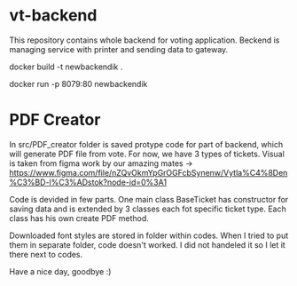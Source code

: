 # vt-backend
This repository contains whole backend for voting application. Beckend is managing service with printer and sending data to gateway.


docker build -t newbackendik .

docker run -p 8079:80 newbackendik




# PDF Creator

In src/PDF_creator folder is saved protype code for part of backend, which will generate PDF file from vote. For now, we have 3 types of tickets. Visual is taken from figma work by our amazing mates -> https://www.figma.com/file/nZQvOkmYpGrOGFcbSynenw/Vytla%C4%8Den%C3%BD-l%C3%ADstok?node-id=0%3A1

Code is devided in few parts. One main class BaseTicket has constructor for saving data and is extended by 3 classes each fot specific ticket type. Each class has his own create PDF method.

Downloaded font styles are stored in folder within codes. When I tried to put them in separate folder, code doesn't worked. I did not handeled it so I let it there next to codes. 

Have a nice day, goodbye :)
